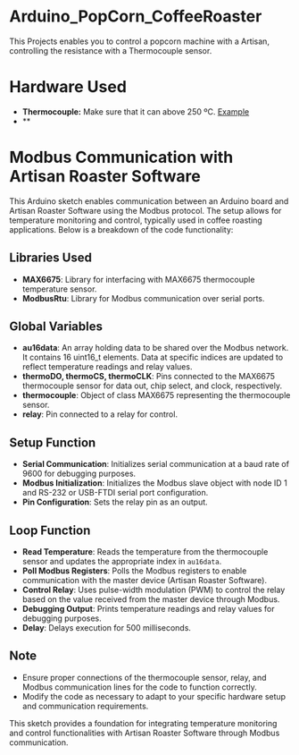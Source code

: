 # Arduino_PopCorn_CoffeeRoaster
This Projects enables you to control a popcorn machine with a Artisan, controlling the resistance with a Thermocouple sensor.

# Hardware Used

- **Thermocouple:** Make sure that it can above 250 ºC. [Example](https://es.aliexpress.com/item/1005006101886532.html?spm=a2g0o.productlist.main.1.7f7b6593lFmFU6&algo_pvid=fb36b5d2-0513-461f-ab79-961ad11463c5&algo_exp_id=fb36b5d2-0513-461f-ab79-961ad11463c5-0&pdp_npi=4%40dis%21MXN%2175.30%2125.27%21%21%2131.05%2110.42%21%40210307c317087049502276505e53ce%2112000035751129470%21sea%21MX%21828026433%21&curPageLogUid=w09l0CQAhUb5&utparam-url=scene%3Asearch%7Cquery_from%3A)
- ** 

# Modbus Communication with Artisan Roaster Software

This Arduino sketch enables communication between an Arduino board and Artisan Roaster Software using the Modbus protocol. The setup allows for temperature monitoring and control, typically used in coffee roasting applications. Below is a breakdown of the code functionality:

## Libraries Used
- **MAX6675**: Library for interfacing with MAX6675 thermocouple temperature sensor.
- **ModbusRtu**: Library for Modbus communication over serial ports.

## Global Variables
- **au16data**: An array holding data to be shared over the Modbus network. It contains 16 uint16_t elements. Data at specific indices are updated to reflect temperature readings and relay values.
- **thermoDO, thermoCS, thermoCLK**: Pins connected to the MAX6675 thermocouple sensor for data out, chip select, and clock, respectively.
- **thermocouple**: Object of class MAX6675 representing the thermocouple sensor.
- **relay**: Pin connected to a relay for control.

## Setup Function
- **Serial Communication**: Initializes serial communication at a baud rate of 9600 for debugging purposes.
- **Modbus Initialization**: Initializes the Modbus slave object with node ID 1 and RS-232 or USB-FTDI serial port configuration.
- **Pin Configuration**: Sets the relay pin as an output.

## Loop Function
- **Read Temperature**: Reads the temperature from the thermocouple sensor and updates the appropriate index in `au16data`.
- **Poll Modbus Registers**: Polls the Modbus registers to enable communication with the master device (Artisan Roaster Software).
- **Control Relay**: Uses pulse-width modulation (PWM) to control the relay based on the value received from the master device through Modbus.
- **Debugging Output**: Prints temperature readings and relay values for debugging purposes.
- **Delay**: Delays execution for 500 milliseconds.

## Note
- Ensure proper connections of the thermocouple sensor, relay, and Modbus communication lines for the code to function correctly.
- Modify the code as necessary to adapt to your specific hardware setup and communication requirements.

This sketch provides a foundation for integrating temperature monitoring and control functionalities with Artisan Roaster Software through Modbus communication.

